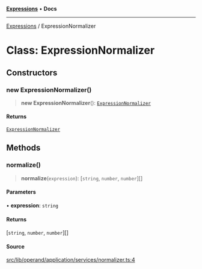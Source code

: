 [**Expressions**](../README.md) • **Docs**

***

[Expressions](../README.md) / ExpressionNormalizer

# Class: ExpressionNormalizer

## Constructors

### new ExpressionNormalizer()

> **new ExpressionNormalizer**(): [`ExpressionNormalizer`](ExpressionNormalizer.md)

#### Returns

[`ExpressionNormalizer`](ExpressionNormalizer.md)

## Methods

### normalize()

> **normalize**(`expression`): [`string`, `number`, `number`][]

#### Parameters

• **expression**: `string`

#### Returns

[`string`, `number`, `number`][]

#### Source

[src/lib/operand/application/services/normalizer.ts:4](https://github.com/data7expressions/3xpr/blob/7acee0c2886cdd6f6b6d4a83a1fd843738c9d027/src/lib/operand/application/services/normalizer.ts#L4)
